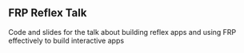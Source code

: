 FRP Reflex Talk
-----

Code and slides for the talk about building reflex apps and using FRP
effectively to build interactive apps

